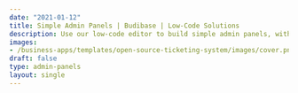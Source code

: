 ```yaml
---
date: "2021-01-12"
title: Simple Admin Panels | Budibase | Low-Code Solutions
description: Use our low-code editor to build simple admin panels, with clean designs, advanced functionality, and the power to deploy wherever you want.
images: 
- /business-apps/templates/open-source-ticketing-system/images/cover.png
draft: false
type: admin-panels
layout: single
---
```


